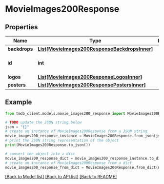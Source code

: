 # MovieImages200Response


## Properties

Name | Type | Description | Notes
------------ | ------------- | ------------- | -------------
**backdrops** | [**List[MovieImages200ResponseBackdropsInner]**](MovieImages200ResponseBackdropsInner.md) |  | [optional] 
**id** | **int** |  | [optional] [default to 0]
**logos** | [**List[MovieImages200ResponseLogosInner]**](MovieImages200ResponseLogosInner.md) |  | [optional] 
**posters** | [**List[MovieImages200ResponsePostersInner]**](MovieImages200ResponsePostersInner.md) |  | [optional] 

## Example

```python
from tmdb_client.models.movie_images200_response import MovieImages200Response

# TODO update the JSON string below
json = "{}"
# create an instance of MovieImages200Response from a JSON string
movie_images200_response_instance = MovieImages200Response.from_json(json)
# print the JSON string representation of the object
print(MovieImages200Response.to_json())

# convert the object into a dict
movie_images200_response_dict = movie_images200_response_instance.to_dict()
# create an instance of MovieImages200Response from a dict
movie_images200_response_from_dict = MovieImages200Response.from_dict(movie_images200_response_dict)
```
[[Back to Model list]](../README.md#documentation-for-models) [[Back to API list]](../README.md#documentation-for-api-endpoints) [[Back to README]](../README.md)


